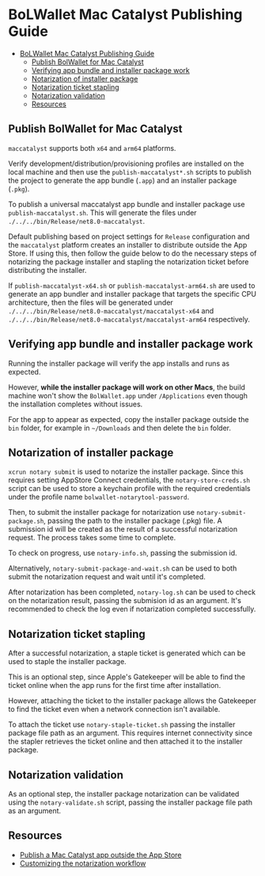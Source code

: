 # BoLWallet Mac Catalyst Publishing Guide

- [BoLWallet Mac Catalyst Publishing Guide](#bolwallet-mac-catalyst-publishing-guide)
  - [Publish BolWallet for Mac Catalyst](#publish-bolwallet-for-mac-catalyst)
  - [Verifying app bundle and installer package work](#verifying-app-bundle-and-installer-package-work)
  - [Notarization of installer package](#notarization-of-installer-package)
  - [Notarization ticket stapling](#notarization-ticket-stapling)
  - [Notarization validation](#notarization-validation)
  - [Resources](#resources)

## Publish BolWallet for Mac Catalyst

`maccatalyst` supports both `x64` and `arm64` platforms.

Verify development/distribution/provisioning profiles are installed on the local machine and then use the `publish-maccatalyst*.sh` scripts to publish the project to generate the app bundle (`.app`) and an installer package (`.pkg`).

To publish a universal maccatalyst app bundle and installer package use `publish-maccatalyst.sh`. This will generate the files under `./../../bin/Release/net8.0-maccatalyst`.

Default publishing based on project settings for `Release` configuration and the `maccatalyst` platform creates an installer to distribute outside the App Store. If using this, then follow the guide below to do the necessary steps of notarizing the package installer and stapling the notarization ticket before distributing the installer.

If `publish-maccatalyst-x64.sh` or `publish-maccatalyst-arm64.sh` are used to generate an app bundler and installer package that targets the specific CPU architecture, then the files will be generated under `./../../bin/Release/net8.0-maccatalyst/maccatalyst-x64` and `./../../bin/Release/net8.0-maccatalyst/maccatalyst-arm64` respectively.

## Verifying app bundle and installer package work

Running the installer package will verify the app installs and runs as expected.

However, **while the installer package will work on other Macs**, the build machine won't show the `BolWallet.app` under `/Applications` even though the installation completes without issues.

For the app to appear as expected, copy the installer package outside the `bin` folder, for example in `~/Downloads` and then delete the `bin` folder.

## Notarization of installer package

`xcrun notary submit` is used to notarize the installer package. Since this requires setting AppStore Connect credentials, the `notary-store-creds.sh` script can be used to store a keychain profile with the required credentials under the profile name `bolwallet-notarytool-password`.

Then, to submit the installer package for notarization use `notary-submit-package.sh`, passing the path to the installer package (.pkg) file. A submission id will be created as the result of a successful notarization request. The process takes some time to complete.

To check on progress, use `notary-info.sh`, passing the submission id.

Alternatively, `notary-submit-package-and-wait.sh` can be used to both submit the notarization request and wait until it's completed.

After notarization has been completed, `notary-log.sh` can be used to check on the notarization result, passing the submision id as an argument. It's recommended to check the log even if notarization completed successfully.

## Notarization ticket stapling

After a successful notarization, a staple ticket is generated which can be used to staple the installer package.

This is an optional step, since Apple's Gatekeeper will be able to find the ticket online when the app runs for the first time after installation.

However, attaching the ticket to the installer package allows the Gatekeeper to find the ticket even when a network connection isn't available.

To attach the ticket use `notary-staple-ticket.sh` passing the installer package file path as an argument. This requires internet connectivity since the stapler retrieves the ticket online and then attached it to the installer package.

## Notarization validation

As an optional step, the installer package notarization can be validated using the `notary-validate.sh` script, passing the installer package file path as an argument.

## Resources

- [Publish a Mac Catalyst app outside the App Store](https://learn.microsoft.com/en-us/dotnet/maui/mac-catalyst/deployment/publish-outside-app-store?view=net-maui-8.0)
- [Customizing the notarization workflow](https://developer.apple.com/documentation/security/notarizing_macos_software_before_distribution/customizing_the_notarization_workflow)
